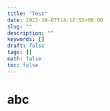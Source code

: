 ```yaml
---
title: "Test"
date: 2022-10-07T14:12:55+08:00
slug: ""
description: ""
keywords: []
draft: false
tags: []
math: false
toc: false
---
```

# abc
